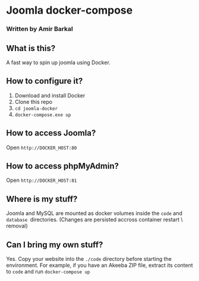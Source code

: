 # Joomla docker-compose
### Written by Amir Barkal

## What is this?
   A fast way to spin up joomla using Docker.

## How to configure it?
1. Download and install Docker
2. Clone this repo
3. `cd joomla-docker`
4. `docker-compose.exe up`

## How to access Joomla?
Open `http://DOCKER_HOST:80`

## How to access phpMyAdmin?
Open `http://DOCKER_HOST:81`

## Where is my stuff?
Joomla and MySQL are mounted as docker volumes inside the `code` and `database `directories.
(Changes are persisted accross container restart \ removal)

## Can I bring my own stuff?
Yes.
Copy your website into the `./code` directory before starting the environment.
For example, if you have an Akeeba ZIP file, extract its content to `code` and run
`docker-compose up`
